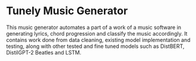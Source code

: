 # Tunely Music Generator
This music generator automates a part of a work of a music software in generating lyrics, chord progression and classify the music accordingly.
It contains work done from data cleaning, existing model implementation and testing, along with other tested and fine tuned models such as DistBERT, DistilGPT-2 Beatles and LSTM.
